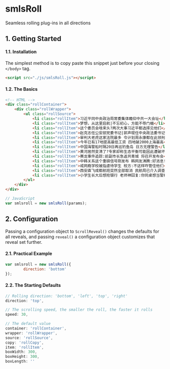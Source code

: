 # smlsRoll

Seamless rolling plug-ins in all directions

## 1. Getting Started

#### 1.1. Installation

The simplest method is to copy paste this snippet just before your closing `</body>` tag.

```html
<script src="./js/smlsRoll.js"></script>
```

#### 1.2. The Basics

```html
<!-- HTML -->
<div class="rollContainer">
    <div class="rollWrapper">
        <ul class="rollSource">
            <li class="rollItem">习近平同中央政治局常委集体瞻仰中共一大会址</li>
            <li class="rollItem">梦想，从这里启航|不忘初心，方能不辱门楣</li>
            <li class="rollItem">这个委员会啥来头?两次大事习近平都选择见他们</li>
            <li class="rollItem">赵克志任公安部党委书记|郭声琨任中央政法委书记</li>
            <li class="rollItem">审判大老虎这家法院最多 令计划周永康都在此领刑</li>
            <li class="rollItem">今年已有17地提高最低工资 四地破2000上海最高</li>
            <li class="rollItem">中国海警船时隔20日再巡钓鱼岛 日方无理警告</li>
            <li class="rollItem">黄河居然变清了?专家却称生态平衡可能因此遭破坏</li>
            <li class="rollItem">赛龙事件追踪:前副市长急返共青城 将召开发布会</li>
            <li class="rollItem">中韩关系这个重磅信号刚发布 韩网友沸腾:好消息!</li>
            <li class="rollItem">戒网瘾学校被指虐待学生 校方:不这样咋管住他们</li>
            <li class="rollItem">西安直飞成都航班突然全部取消 民航局已介入调查</li>
            <li class="rollItem">小学生长大后想抢银行 老师神回复:你同桌想当警察</li>
        </ul>
    </div>
</div>
```
```js
// JavaScript
var smlsroll = new smlsRoll(params);
```

## 2. Configuration
Passing a configuration object to `ScrollReveal()` changes the defaults for all reveals, and passing `reveal()` a configuration object customizes that reveal set further.

#### 2.1. Practical Example

```js
var smlsroll = new smlsRoll({
		direction: 'bottom'
});
```

#### 2.2. The Starting Defaults

```js
// Rolling direction: 'bottom', 'left', 'top', 'right'
direction: 'top',

// The scrolling speed, the smaller the roll, the faster it rolls
speed: 30,

// The default value
container: 'rollContainer',
wrapper: 'rollWrapper',
source: 'rollSource',
copy: 'rollCopy',
item: 'rollItem',
boxWidth: 300,
boxHeight: 300,
boxLength: ''

```
